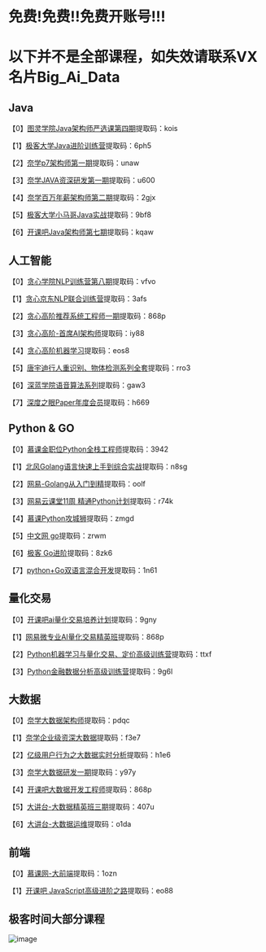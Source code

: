 # 免费!免费!!免费开账号!!!
# 以下并不是全部课程，如失效请联系VX名片Big_Ai_Data
## Java
【0】[图灵学院Java架构师严选课第四期](https://pan.baidu.com/s/1lXvWpojFIpRGpA1XFsNX7w)提取码：kois

【1】[极客大学Java进阶训练营](https://pan.baidu.com/s/1qaHBFO84Oz6GP6DZr428KQ)提取码：6ph5

【2】[奈学p7架构师第一期](https://pan.baidu.com/s/1CloHLYHEePo_uLrUxhB-0g)提取码：unaw

【3】[奈学JAVA资深研发第一期](https://pan.baidu.com/s/1OlkD0O-yA236KGiJtTDUZQ)提取码：u600

【4】[奈学百万年薪架构师第二期](https://pan.baidu.com/s/1JylhJcQlnwQ8z7izX3nQKA)提取码：2gjx 

【5】[极客大学小马哥Java实战](https://pan.baidu.com/s/1v6qePuFopfe9ImuU2PqGQQ)提取码：9bf8 

【6】[开课吧Java架构师第七期](https://pan.baidu.com/s/1ckOBqKhG5AvrT5YeEUwHNg)提取码：kqaw

## 人工智能
【0】[贪心学院NLP训练营第八期](https://pan.baidu.com/s/1jCHlQaj2427OFXTW5NX2uw )提取码：vfvo

【1】[贪心京东NLP联合训练营](https://pan.baidu.com/s/1RTjYBWV193Bk2DryfznrUA )提取码：3afs

【2】[贪心高阶推荐系统工程师一期](https://pan.baidu.com/s/1eBiSqOLYB4sihLTSRb8OcQ )提取码：868p

【3】[贪心高阶-首席AI架构师](https://pan.baidu.com/s/1Ofs_o_WVV893YZ80ow-YNw )提取码：iy88

【4】[贪心高阶机器学习](https://pan.baidu.com/s/15TN1H5FpLobBFVlIjlTPqg )提取码：eos8

【5】[唐宇迪行人重识别、物体检测系列全套](https://pan.baidu.com/s/1u9n_jtwuPMs0wWRi-hnLLw)提取码：rro3

【6】[深蓝学院语音算法系列](https://pan.baidu.com/s/1I1k7aBqx7GWSPfXd4RyCSg )提取码：gaw3

【7】[深度之眼Paper年度会员](https://pan.baidu.com/s/1QX0rct-PDbL1KixDvCWd1Q )提取码：h669

## Python & GO
【0】[慕课金职位Python全栈工程师](https://pan.baidu.com/s/1HpNwpbSkz39AfeAlYMvgXw)提取码：3942

【1】[北风Golang语言快速上手到综合实战](https://pan.baidu.com/s/1ZIFOYby6VP6flZX6kXiEng )提取码：n8sg

【2】[网易-Golang从入门到精](https://pan.baidu.com/s/1lZFC3ZPnCBOVqI_HYsMpWA )提取码：oolf

【3】[网易云课堂11周 精通Python计划](https://pan.baidu.com/s/1-NEykmEzh89ioSJ0PcNkHg )提取码：r74k

【4】[慕课Python攻城狮](https://pan.baidu.com/s/1qWNixULxaquaHS0KgFygQg )提取码：zmgd

【5】[中文网 go](https://pan.baidu.com/s/1vATXiTBrPAGIunn3E_xDqQ )提取码：zrwm

【6】[极客 Go进阶](https://pan.baidu.com/s/1kvK7WP0HYPRNMXAnqbxDuQ )提取码：8zk6

【7】[python+Go双语言混合开发](https://pan.baidu.com/s/1koTE985LLX_aIpBSj7DjcQ )提取码：1n61

## 量化交易
【0】[开课吧ai量化交易培养计划](https://pan.baidu.com/s/1UILHdQKIG46r_xpB2vpb7A )提取码：9gny

【1】[网易微专业AI量化交易精英班](https://pan.baidu.com/s/1eBiSqOLYB4sihLTSRb8OcQ )提取码：868p

【2】[Python机器学习与量化交易、定价高级训练营](https://pan.baidu.com/s/1j_RpRSHSsri9XVNrCLnpUA )提取码：ttxf

【3】[Python金融数据分析高级训练营](https://pan.baidu.com/s/1Z7Lt60uNX71wjc_EqJ9B4w )提取码：9g6l

## 大数据
【0】[奈学大数据架构师](https://pan.baidu.com/s/1weckmrrJKAmYkfT1sprPKg )提取码：pdqc

【1】[奈学企业级资深大数据](https://pan.baidu.com/s/1hepxE653PJipCh2VKupCxQ )提取码：f3e7

【2】[亿级用户行为之大数据实时分析](https://pan.baidu.com/s/151yGz991GbHrLeeqv3DZwQ )提取码：h1e6

【3】[奈学大数据研发一期](https://pan.baidu.com/s/10jPnGsPWkx4IusGaGVBDOA )提取码：y97y

【4】[开课吧大数据开发工程师](https://pan.baidu.com/s/1eBiSqOLYB4sihLTSRb8OcQ )提取码：868p

【5】[大讲台-大数据精英班三期](https://pan.baidu.com/s/1l_lbH15gw8hcbZfUQa-LKg )提取码：407u

【6】[大讲台-大数据运维](https://pan.baidu.com/s/1j9SF_hGZNJ8hmwB1U4c_4Q )提取码：o1da

## 前端
【0】[慕课网-大前端](https://pan.baidu.com/s/1hsazt7torKXtWXEujcOTvA)提取码：1ozn

【1】[开课吧 JavaScript高级进阶之路](https://pan.baidu.com/s/1Onb7wHHIpW1A_lj7KnM-NQ )提取码：eo88

## 极客时间大部分课程

![image](https://github.com/popcornGit/Learning-materials/blob/main/ID.jpg)
